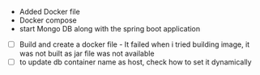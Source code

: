 - Added Docker file
- Docker compose
- start Mongo DB along with the spring boot application

- [ ] Build and create a docker file - It failed when i tried building image, it was not built as jar file was not available  
- [ ] to update db container name as host, check how to set it dynamically
